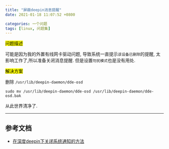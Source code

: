 ```yaml
---
title: "屏蔽deepin消息提醒"
date: 2021-01-18 11:07:52 +0800

categories: 一个问题
tags: [linux, 问题集]
---
```


<mark>问题描述</mark>

可能是因为我的外置有线网卡驱动问题, 导致系统一直提示`该设备已删除`的提醒, 太影响工作了,所以准备关闭消息提醒.
但是设置`勿扰模式`也是没有用处.

<mark>解决方案</mark>

删除 `/usr/lib/deepin-daemon/dde-osd`

```
sudo mv /usr/lib/deepin-daemon/dde-osd /usr/lib/deepin-daemon/dde-osd.bak
```
从此世界清净了.

---
## 参考文档
- [在深度deepin下关闭系统通知的方法](https://ywnz.com/linuxjc/3801.html)
